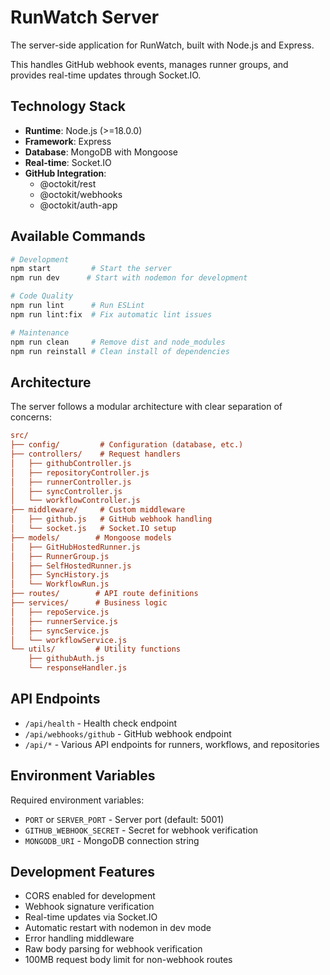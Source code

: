 # RunWatch Server

The server-side application for RunWatch, built with Node.js and Express.

This handles GitHub webhook events, manages runner groups, and provides real-time updates through Socket.IO.

## Technology Stack

- **Runtime**: Node.js (>=18.0.0)
- **Framework**: Express
- **Database**: MongoDB with Mongoose
- **Real-time**: Socket.IO
- **GitHub Integration**:
  - @octokit/rest
  - @octokit/webhooks
  - @octokit/auth-app

## Available Commands

```bash
# Development
npm start         # Start the server
npm run dev      # Start with nodemon for development

# Code Quality
npm run lint      # Run ESLint
npm run lint:fix  # Fix automatic lint issues

# Maintenance
npm run clean     # Remove dist and node_modules
npm run reinstall # Clean install of dependencies
```

## Architecture

The server follows a modular architecture with clear separation of concerns:

```ini
src/
├── config/         # Configuration (database, etc.)
├── controllers/    # Request handlers
│   ├── githubController.js
│   ├── repositoryController.js
│   ├── runnerController.js
│   ├── syncController.js
│   └── workflowController.js
├── middleware/     # Custom middleware
│   ├── github.js   # GitHub webhook handling
│   └── socket.js   # Socket.IO setup
├── models/        # Mongoose models
│   ├── GitHubHostedRunner.js
│   ├── RunnerGroup.js
│   ├── SelfHostedRunner.js
│   ├── SyncHistory.js
│   └── WorkflowRun.js
├── routes/        # API route definitions
├── services/      # Business logic
│   ├── repoService.js
│   ├── runnerService.js
│   ├── syncService.js
│   └── workflowService.js
└── utils/         # Utility functions
    ├── githubAuth.js
    └── responseHandler.js
```

## API Endpoints

- `/api/health` - Health check endpoint
- `/api/webhooks/github` - GitHub webhook endpoint
- `/api/*` - Various API endpoints for runners, workflows, and repositories

## Environment Variables

Required environment variables:

- `PORT` or `SERVER_PORT` - Server port (default: 5001)
- `GITHUB_WEBHOOK_SECRET` - Secret for webhook verification
- `MONGODB_URI` - MongoDB connection string

## Development Features

- CORS enabled for development
- Webhook signature verification
- Real-time updates via Socket.IO
- Automatic restart with nodemon in dev mode
- Error handling middleware
- Raw body parsing for webhook verification
- 100MB request body limit for non-webhook routes
